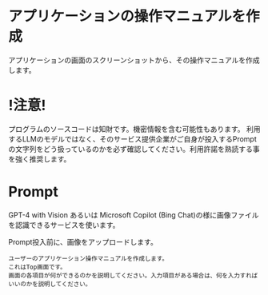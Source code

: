 # アプリケーションの操作マニュアルを作成

アプリケーションの画面のスクリーンショットから、その操作マニュアルを作成します。

# !注意!
プログラムのソースコードは知財です。機密情報を含む可能性もあります。
利用するLLMのモデルではなく、そのサービス提供企業がご自身が投入するPromptの文字列をどう扱っているのかを必ず確認してください。利用許諾を熟読する事を強く推奨します。

# Prompt

GPT-4 with Vision あるいは Microsoft Copilot (Bing Chat)の様に画像ファイルを認識できるサービスを使います。

Prompt投入前に、画像をアップロードします。

```text
ユーザーのアプリケーション操作マニュアルを作成します。
これはTop画面です。
画面の各項目が何ができるのかを説明してください。入力項目がある場合は、何を入力すればいいのかを説明してください。
```
